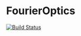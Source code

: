 # FourierOptics

[![Build Status](https://github.com/lsga001/FourierOptics.jl/actions/workflows/CI.yml/badge.svg?branch=main)](https://github.com/lsga001/FourierOptics.jl/actions/workflows/CI.yml?query=branch%3Amain)
